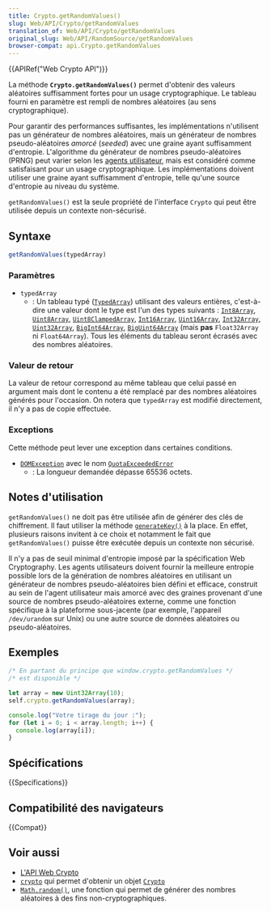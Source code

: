 ```yaml
---
title: Crypto.getRandomValues()
slug: Web/API/Crypto/getRandomValues
translation_of: Web/API/Crypto/getRandomValues
original_slug: Web/API/RandomSource/getRandomValues
browser-compat: api.Crypto.getRandomValues
---
```

{{APIRef("Web Crypto API")}}

La méthode **`Crypto.getRandomValues()`** permet d'obtenir des valeurs aléatoires suffisamment fortes pour un usage cryptographique. Le tableau fourni en paramètre est rempli de nombres aléatoires (au sens cryptographique).

Pour garantir des performances suffisantes, les implémentations n'utilisent pas un générateur de nombres aléatoires, mais un générateur de nombres pseudo-aléatoires _amorcé_ (<i lang="en">seeded</i>) avec une graine ayant suffisamment d'entropie. L'algorithme du générateur de nombres pseudo-aléatoires (PRNG) peut varier selon les [agents utilisateur](/fr/docs/Glossary/User_agent), mais est considéré comme satisfaisant pour un usage cryptographique. Les implémentations doivent utiliser une graine ayant suffisamment d'entropie, telle qu'une source d'entropie au niveau du système.

`getRandomValues()` est la seule propriété de l'interface `Crypto` qui peut être utilisée depuis un contexte non-sécurisé.

## Syntaxe

```js
getRandomValues(typedArray)
```

### Paramètres

- `typedArray`
  - : Un tableau typé ([`TypedArray`](/fr/docs/Web/JavaScript/Reference/Global_Objects/TypedArray)) utilisant des valeurs entières, c'est-à-dire une valeur dont le type est l'un des types suivants&nbsp;: [`Int8Array`](/fr/docs/Web/JavaScript/Reference/Global_Objects/Int8Array), [`Uint8Array`](/fr/docs/Web/JavaScript/Reference/Global_Objects/Uint8Array), [`Uint8ClampedArray`](/fr/docs/Web/JavaScript/Reference/Global_Objects/Uint8ClampedArray), [`Int16Array`](/fr/docs/Web/JavaScript/Reference/Global_Objects/Int16Array), [`Uint16Array`](/fr/docs/Web/JavaScript/Reference/Global_Objects/Uint16Array), [`Int32Array`](/fr/docs/Web/JavaScript/Reference/Global_Objects/Int32Array), [`Uint32Array`](/fr/docs/Web/JavaScript/Reference/Global_Objects/Uint32Array), [`BigInt64Array`](/fr/docs/Web/JavaScript/Reference/Global_Objects/BigInt64Array), [`BigUint64Array`](/fr/docs/Web/JavaScript/Reference/Global_Objects/BigUint64Array) (mais **pas** `Float32Array` ni `Float64Array`). Tous les éléments du tableau seront écrasés avec des nombres aléatoires.

### Valeur de retour

La valeur de retour correspond au même tableau que celui passé en argument mais dont le contenu a été remplacé par des nombres aléatoires générés pour l'occasion. On notera que `typedArray` est modifié directement, il n'y a pas de copie effectuée.

### Exceptions

Cette méthode peut lever une exception dans certaines conditions.

- [`DOMException`](/fr/docs/Web/API/DOMException) avec le nom [`QuotaExceededError`](/fr/docs/Web/API/DOMException#exception-quotaexceedederror)
  - : La longueur demandée dépasse 65536 octets.

## Notes d'utilisation

`getRandomValues()` ne doit pas être utilisée afin de générer des clés de chiffrement. Il faut utiliser la méthode [`generateKey()`](/fr/docs/Web/API/SubtleCrypto/generateKey) à la place. En effet, plusieurs raisons invitent à ce choix et notamment le fait que `getRandomValues()` puisse être exécutée depuis un contexte non sécurisé.

Il n'y a pas de seuil minimal d'entropie imposé par la spécification Web Cryptography. Les agents utilisateurs doivent fournir la meilleure entropie possible lors de la génération de nombres aléatoires en utilisant un générateur de nombres pseudo-aléatoires bien défini et efficace, construit au sein de l'agent utilisateur mais amorcé avec des graines provenant d'une source de nombres pseudo-aléatoires externe, comme une fonction spécifique à la plateforme sous-jacente (par exemple, l'appareil `/dev/urandom` sur Unix) ou une autre source de données aléatoires ou pseudo-aléatoires.

## Exemples

```js
/* En partant du principe que window.crypto.getRandomValues */
/* est disponible */

let array = new Uint32Array(10);
self.crypto.getRandomValues(array);

console.log("Votre tirage du jour :");
for (let i = 0; i < array.length; i++) {
  console.log(array[i]);
}
```

## Spécifications

{{Specifications}}

## Compatibilité des navigateurs

{{Compat}}

## Voir aussi

- [L'API Web Crypto](/fr/docs/Web/API/Web_Crypto_API)
- [`crypto`](/fr/docs/Web/API/crypto_property) qui permet d'obtenir un objet [`Crypto`](/fr/docs/Web/API/Crypto)
- [`Math.random()`](/fr/docs/Web/JavaScript/Reference/Global_Objects/Math/random), une fonction qui permet de générer des nombres aléatoires à des fins non-cryptographiques.

